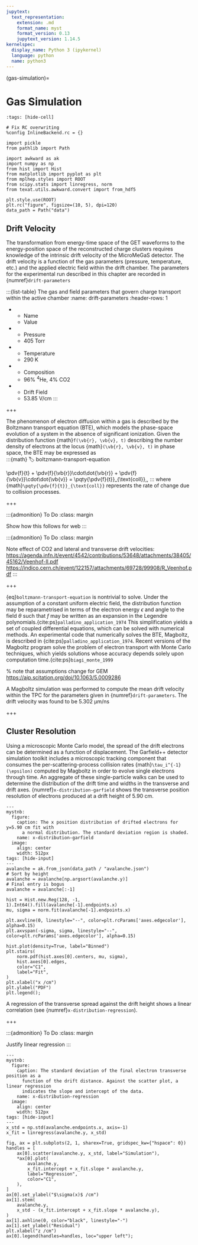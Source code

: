 ```yaml
---
jupytext:
  text_representation:
    extension: .md
    format_name: myst
    format_version: 0.13
    jupytext_version: 1.14.5
kernelspec:
  display_name: Python 3 (ipykernel)
  language: python
  name: python3
---
```


(gas-simulation)=
# Gas Simulation

```{code-cell}
:tags: [hide-cell]

# Fix RC overwriting
%config InlineBackend.rc = {}

import pickle
from pathlib import Path

import awkward as ak
import numpy as np
from hist import Hist
from matplotlib import pyplot as plt
from mplhep.styles import ROOT
from scipy.stats import linregress, norm
from texat.utils.awkward.convert import from_hdf5

plt.style.use(ROOT)
plt.rc("figure", figsize=(10, 5), dpi=120)
data_path = Path("data")
```

## Drift Velocity

The transformation from energy-time space of the GET waveforms to the energy-position space of the reconstructed charge clusters requires knowledge of the intrinsic drift velocity of the MicroMeGaS detector. The drift velocity is a function of the gas parameters (pressure, temperature, etc.) and the applied electric field within the drift chamber. The parameters for the experimental run described in this chapter are recorded in {numref}`drift-parameters`

:::{list-table} The gas and field parameters that govern charge transport within the active chamber
:name: drift-parameters
:header-rows: 1

- - Name
  - Value
- - Pressure
  - 405 Torr
- - Temperature
  - 290 K
- - Composition
  - 96% <sup>4</sup>He, 4% CO2
- - Drift Field
  - 53.85 V/cm
:::

+++

The phenomenon of electron diffusion within a gas is described by the Boltzmann transport equation (BTE), which models the phase-space evolution of a system in the absence of significant ionization. Given the distribution function {math}`f(\vb{r}, \vb{v}, t)` describing the number density of electrons at the locus {math}`(\vb{r}, \vb{v}, t)` in phase space, the BTE may be expressed as  
:::{math}
:label: boltzmann-transport-equation

\pdv{f}{t} + \pdv{f}{\vb{r}}\cdot\dot{\vb{r}} +
             \pdv{f}{\vb{v}}\cdot\dot{\vb{v}} 
           = \pqty{\pdv{f}{t}}_{\text{coll}}\,,
:::
where {math}`\pqty{\pdv{f}{t}}_{\text{coll}}` represents the rate of change due to collision processes.

+++

:::{admonition} To Do
:class: margin


Show how this follows for web
:::

:::{admonition} To Do
:class: margin


Note effect of CO2 and lateral and transverse drift velocities: https://agenda.infn.it/event/4542/contributions/53648/attachments/38405/45162/Veenhof-II.pdf
https://indico.cern.ch/event/122157/attachments/69728/99908/R_Veenhof.pdf
:::

+++

{eq}`boltzmann-transport-equation` is nontrivial to solve. Under the assumption of a constant uniform electric field, the distribution function may be reparametrised in terms of the electron energy $\epsilon$ and angle to the field $\theta$ such that $f$ may be written as an expansion in the Legendre polynomials.{cite:ps}`palladino_application_1974` This simplification yields a set of coupled differential equations, which can be solved with numerical methods. An experimental code that numerically solves the BTE, Magboltz, is described in {cite:ps}`palladino_application_1974`. Recent versions of the Magboltz program solve the problem of electron transport with Monte Carlo techniques, which yields solutions whose accuracy depends solely upon computation time.{cite:ps}`biagi_monte_1999`

% note that assumptions change for GEM https://aip.scitation.org/doi/10.1063/5.0009286

A Magboltz simulation was performed to compute the mean drift velocity within the TPC for the parameters given in {numref}`drift-parameters`. The drift velocity was found to be 5.302&nbsp;µm/ns

+++

## Cluster Resolution

Using a microscopic Monte Carlo model, the spread of the drift electrons can be determined as a function of displacement. The Garfield++ detector simulation toolkit includes a microscopic tracking component that consumes the per-scattering-process collision rates {math}`\tau_i^{-1}(\epsilon)` computed by Magboltz in order to evolve single electrons through time. An aggregate of these single-particle walks can be used to determine the distribution of the drift time and widths in the transverse and drift axes. {numref}`x-distribution-garfield` shows the transverse position resolution of electrons produced at a drift height of 5.90&nbsp;cm.

```{code-cell}
---
mystnb:
  figure:
    caption: The x position distribution of drifted electrons for y=5.90 cm fit with
      a normal distribution. The standard deviation region is shaded.
    name: x-distribution-garfield
  image:
    align: center
    width: 512px
tags: [hide-input]
---
avalanche = ak.from_json(data_path / "avalanche.json")
# Sort by height
avalanche = avalanche[np.argsort(avalanche.y)]
# Final entry is bogus
avalanche = avalanche[:-1]

hist = Hist.new.Reg(128, -1, 1).Int64().fill(avalanche[-1].endpoints.x)
mu, sigma = norm.fit(avalanche[-1].endpoints.x)

plt.axvline(0, linestyle="--", color=plt.rcParams['axes.edgecolor'], alpha=0.15)
plt.axvspan(-sigma, sigma, linestyle="--", color=plt.rcParams['axes.edgecolor'], alpha=0.15)

hist.plot(density=True, label="Binned")
plt.stairs(
    norm.pdf(hist.axes[0].centers, mu, sigma),
    hist.axes[0].edges,
    color="C1",
    label="Fit",
)
plt.xlabel("x /cm")
plt.ylabel("PDF")
plt.legend();
```

A regression of the transverse spread against the drift height shows a linear correlation (see {numref}`x-distribution-regression`).

+++

:::{admonition} To Do
:class: margin


Justify linear regression
:::

```{code-cell}
---
mystnb:
  figure:
    caption: The standard deviation of the final electron transverse position as a
      function of the drift distance. Against the scatter plot, a linear regression
      indicates the slope and intercept of the data.
    name: x-distribution-regression
  image:
    align: center
    width: 512px
tags: [hide-input]
---
x_std = np.std(avalanche.endpoints.x, axis=-1)
x_fit = linregress(avalanche.y, x_std)

fig, ax = plt.subplots(2, 1, sharex=True, gridspec_kw={"hspace": 0})
handles = [
    ax[0].scatter(avalanche.y, x_std, label="Simulation"),
    *ax[0].plot(
        avalanche.y,
        x_fit.intercept + x_fit.slope * avalanche.y,
        label="Regression",
        color="C1",
    ),
]
ax[0].set_ylabel("$\sigma(x)$ /cm")
ax[1].stem(
    avalanche.y,
    x_std - (x_fit.intercept + x_fit.slope * avalanche.y),
)
ax[1].axhline(0, color="black", linestyle="-")
ax[1].set_ylabel("Residual")
plt.xlabel("z /cm")
ax[0].legend(handles=handles, loc="upper left");
```

```{code-cell}

```
